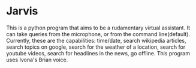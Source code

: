 # Jarvis
This is a python program that aims to be a rudamentary virtual assistant. It can take queries from the microphone, or from the command line(default).
Currently, these are the capabilities:
  time/date,
  search wikipedia articles,
  search topics on google,
  search for the weather of a location,
  search for youtube videos,
  search for headlines in the news,
  go offline. This program uses Ivona's Brian voice.

